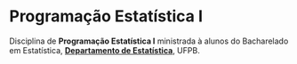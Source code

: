 # Programação Estatística I

Disciplina de **Programação Estatística I** ministrada à alunos do Bacharelado em Estatística, [**Departamento de Estatística**](http://www.de.ufpb.br/), UFPB.
